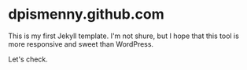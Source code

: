 dpismenny.github.com
====================
This is my first Jekyll template.
I'm not shure, but I hope that this tool is more responsive and sweet than WordPress.

Let's check.